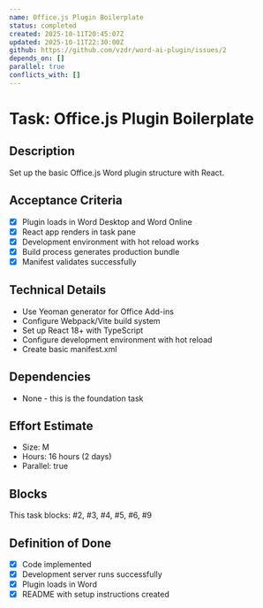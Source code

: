 ```yaml
---
name: Office.js Plugin Boilerplate
status: completed
created: 2025-10-11T20:45:07Z
updated: 2025-10-11T22:30:00Z
github: https://github.com/vzdr/word-ai-plugin/issues/2
depends_on: []
parallel: true
conflicts_with: []
---
```


# Task: Office.js Plugin Boilerplate

## Description
Set up the basic Office.js Word plugin structure with React.

## Acceptance Criteria
- [x] Plugin loads in Word Desktop and Word Online
- [x] React app renders in task pane
- [x] Development environment with hot reload works
- [x] Build process generates production bundle
- [x] Manifest validates successfully

## Technical Details
- Use Yeoman generator for Office Add-ins
- Configure Webpack/Vite build system
- Set up React 18+ with TypeScript
- Configure development environment with hot reload
- Create basic manifest.xml

## Dependencies
- None - this is the foundation task

## Effort Estimate
- Size: M
- Hours: 16 hours (2 days)
- Parallel: true

## Blocks
This task blocks: #2, #3, #4, #5, #6, #9

## Definition of Done
- [x] Code implemented
- [x] Development server runs successfully
- [x] Plugin loads in Word
- [x] README with setup instructions created
